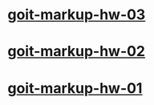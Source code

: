 # [goit-markup-hw-03](https://lukaszderkacz.github.io/goit-markup-hw-03/)
# [goit-markup-hw-02](https://lukaszderkacz.github.io/goit-markup-hw-02/)
# [goit-markup-hw-01](https://lukaszderkacz.github.io/goit-markup-hw-01/)